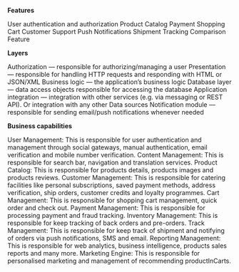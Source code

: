 **Features**

User authentication and authorization
Product Catalog
Payment
Shopping Cart
Customer Support
Push Notifications
Shipment Tracking
Comparison Feature


**Layers**

Authorization — responsible for authorizing/managing a user
Presentation — responsible for handling HTTP requests and responding with HTML or JSON/XML
Business logic — the application’s business logic
Database layer — data access objects responsible for accessing the database
Application integration — integration with other services (e.g. via messaging or REST API). Or integration with any other Data sources
Notification module — responsible for sending email/push notifications whenever needed



**Business capabilities**

User Management: This is responsible for user authentication and management through social gateways, manual authentication, email verification and mobile number verification.
Content Management: This is responsible for search bar, navigation and translation services.
Product Catalog: This is responsible for products details, products images and products reviews.
Customer Management: This is responsible for catering facilities like personal subscriptions, saved payment methods, address verification, ship orders, customer credits and loyalty programmes.
Cart Management: This is responsible for shopping cart management, quick order and check out.
Payment Management: This is responsible for processing payment and fraud tracking.
Inventory Management: This is responsible for keep tracking of back orders and pre-orders.
Track Management: This is responsible for keep track of shipment and notifying of orders via push notifications, SMS and email.
Reporting Management: This is responsible for web analytics, business intelligence, products sales reports and many more.
Marketing Engine: This is responsible for personalised marketing and management of recommending productInCarts.
